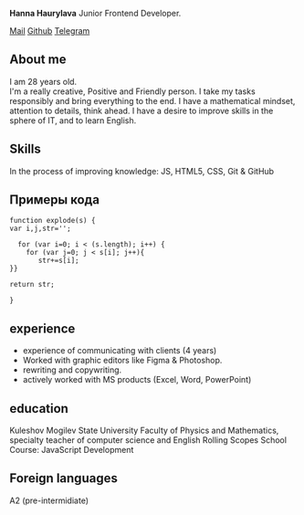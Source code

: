 **Hanna Haurylava**
Junior Frontend Developer.

[Mail](anya94qwe@gmail.com)
[Github](https://github.com/hannarim-23)
[Telegram](https://tlgg.ru/hannarim23)

## About me

I am 28 years old.  
I'm a really creative, Positive and Friendly person. I take my tasks responsibly and bring everything to the end. I have a mathematical mindset, attention to details, think ahead.
I have a desire to improve skills in the sphere of IT, and to learn English.

## Skills

In the process of improving knowledge:
JS, HTML5, CSS, Git & GitHub

## Примеры кода

```
function explode(s) {
var i,j,str='';

  for (var i=0; i < (s.length); i++) {
    for (var j=0; j < s[i]; j++){
       str+=s[i];
}}

return str;

}
```

## experience

- experience of communicating with clients (4 years)
- Worked with graphic editors like Figma & Photoshop.
- rewriting and copywriting.
- actively worked with MS products (Excel, Word, PowerPoint)

## education

Kuleshov Mogilev State University
Faculty of Physics and Mathematics, specialty teacher of computer science and English
Rolling Scopes School Course: JavaScript Development

## Foreign languages

A2 (pre-intermidiate)
